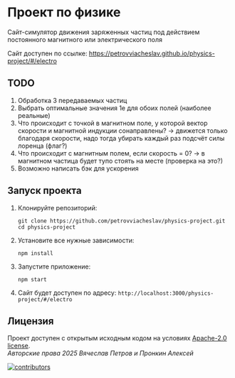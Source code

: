 # Проект по физике

Сайт-симулятор движения заряженных частиц под действием постоянного магнитного или электрического поля

Сайт доступен по ссылке: https://petrovviacheslav.github.io/physics-project/#/electro

## TODO

1. Обработка 3 передаваемых частиц
2. Выбрать оптимальные значения 1e для обоих полей (наиболее реальные)
3. Что происходит с точкой в магнитном поле, у которой вектор скорости и магнитной индукции сонаправлены? -> движется только благодаря скорости, надо тогда убирать каждый раз подсчёт силы лоренца (флаг?)
4. Что происходит с магнитным полем, если скорость = 0? -> в магнитном частица будет тупо стоять на месте (проверка на это?)
5. Возможно написать бэк для ускорения

## Запуск проекта

1. Клонируйте репозиторий:
    ```shell
    git clone https://github.com/petrovviacheslav/physics-project.git
    cd physics-project
    ```
2. Установите все нужные зависимости:
    ```shell
   npm install
   ```
3. Запустите приложение:
   ```shell
   npm start
   ```
4. Сайт будет доступен по адресу: `http://localhost:3000/physics-project/#/electro`

## Лицензия <a name="license"></a>

Проект доступен с открытым исходным кодом на условиях [Apache-2.0 license](./LICENSE).<br>
*Авторские права 2025 Вячеслав Петров и Пронкин Алексей*<br>

<a href="https://github.com/petrovviacheslav/physics-project/graphs/contributors">
  <img alt="contributors" src="https://contrib.rocks/image?repo=petrovviacheslav/physics-project" />
</a><br>
